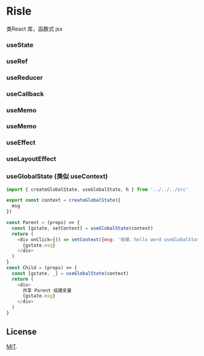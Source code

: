 # Risle
类React 库，函数式 jsx

### useState
### useRef
### useReducer
### useCallback
### useMemo
### useMemo
### useEffect
### useLayoutEffect
### useGlobalState (类似 useContext)
```javascript
import { createGlobalState, useGlobalState, h } from '../../../src'

export const context = createGlobalState({
  msg
})

const Parent = (props) => {
  const [gstate, setContext] = useGlobalState(context)
  return (
    <div onClick={() => setContext({msg: '哈喽，hello word useGlobalState'})}>
      {gstate.msg}
    </div>
  )
}
const Child = (props) => {
  const [gstate, _] = useGlobalState(context)
  return (
    <div>
      共享 Parent 组建变量
      {gstate.msg} 
    </div>
  )
}


```


## License

[MIT](LICENSE).
